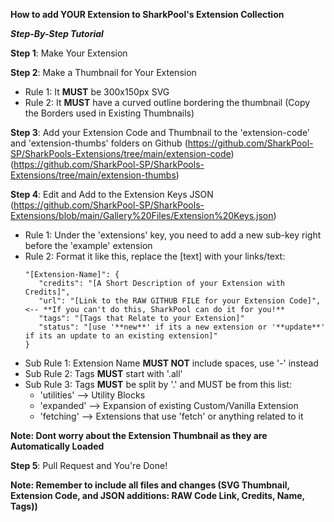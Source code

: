 
**How to add YOUR Extension to SharkPool's Extension Collection**

***Step-By-Step Tutorial***

**Step 1**: Make Your Extension

**Step 2**: Make a Thumbnail for Your Extension
  - Rule 1: It **MUST** be 300x150px SVG
  - Rule 2: It **MUST** have a curved outline bordering the thumbnail (Copy the Borders used in Existing Thumbnails)

**Step 3**: Add your Extension Code and Thumbnail to the 'extension-code' and 'extension-thumbs' folders on Github
  (https://github.com/SharkPool-SP/SharkPools-Extensions/tree/main/extension-code)
  (https://github.com/SharkPool-SP/SharkPools-Extensions/tree/main/extension-thumbs)

**Step 4**: Edit and Add to the Extension Keys JSON
  (https://github.com/SharkPool-SP/SharkPools-Extensions/blob/main/Gallery%20Files/Extension%20Keys.json)
  - Rule 1: Under the 'extensions' key, you need to add a new sub-key right before the 'example' extension
  - Rule 2: Format it like this, replace the [text] with your links/text:
    ```
    "[Extension-Name]": {
       "credits": "[A Short Description of your Extension with Credits]",
       "url": "[Link to the RAW GITHUB FILE for your Extension Code]", <-- **If you can't do this, SharkPool can do it for you!**
       "tags": "[Tags that Relate to your Extension]"
       "status": "[use '**new**' if its a new extension or '**update**' if its an update to an existing extension]"
    }
  - Sub Rule 1: Extension Name **MUST NOT** include spaces, use '-' instead
  - Sub Rule 2: Tags **MUST** start with '.all'
  - Sub Rule 3: Tags **MUST** be split by '.' and MUST be from this list:
    - 'utilities' --> Utility Blocks
	- 'expanded' --> Expansion of existing Custom/Vanilla Extension
	- 'fetching' --> Extensions that use 'fetch' or anything related to it

  **Note: Dont worry about the Extension Thumbnail as they are Automatically Loaded**

**Step 5**: Pull Request and You're Done!

**Note: Remember to include all files and changes (SVG Thumbnail, Extension Code, and JSON additions: RAW Code Link, Credits, Name, Tags))**
